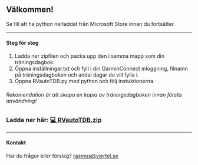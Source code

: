 
## Välkommen! 

Se till att ha python nerladdat från Microsoft Store innan du fortsätter.

---
#### Steg för steg

1. Ladda ner zipfilen och packa upp den i samma mapp som din träningsdagbok.
2. Öppna inställningar.txt och fyll i din GarminConnect inloggning, filnamn på träningsdagboken och andal dagar du vill fylla i.
3. Öppna RVautoTDB.py med python och följ instuktionerna.

###### Rekomendation är att skapa en kopia av träningsdagboken innan första användning!

### Ladda ner här:  [💻 RVautoTDB.zip](./RVautoTDB.zip)

---

#### Kontakt

Har du frågor eller förslag? rasmus@viertel.se
